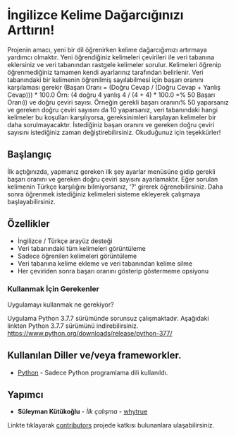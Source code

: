 # İngilizce Kelime Dağarcığınızı Arttırın!

Projenin amacı, yeni bir dil öğrenirken kelime dağarcığımızı artırmaya yardımcı olmaktır. Yeni öğrendiğiniz kelimeleri çevirileri ile veri tabanına eklersiniz ve veri tabanından rastgele kelimeler sorulur. Kelimeleri öğrenip öğrenmediğiniz tamamen kendi ayarlarınız tarafından belirlenir. Veri tabanındaki bir kelimenin öğrenilmiş sayılabilmesi için başarı oranını karşılaması gerekir (Başarı Oranı = (Doğru Cevap / (Doğru Cevap + Yanlış Cevap))) * 100.0 Örn: (4 doğru 4 yanlış 4 / (4 + 4) * 100.0 =% 50 Başarı Oranı)) ve doğru çeviri sayısı. Örneğin gerekli başarı oranını% 50 yaparsanız ve gereken doğru çeviri sayısını da 10 yaparsanız, veri tabanındaki hangi kelimeler bu koşulları karşılıyorsa, gereksinimleri karşılayan kelimeler bir daha sorulmayacaktır. İstediğiniz başarı oranını ve gereken doğru çeviri sayısını istediğiniz zaman değiştirebilirsiniz. Okuduğunuz için teşekkürler!

## Başlangıç

İlk açtığınızda, yapmanız gereken ilk şey ayarlar menüsüne gidip gerekli başarı oranını ve gereken doğru çeviri sayısını ayarlamaktır. 
Eğer sorulan kelimenin Türkçe karşılığını bilmiyorsanız, '?' girerek öğrenebilirsiniz.
Daha sonra öğrenmek istediğiniz kelimeleri sisteme ekleyerek çalışmaya başlayabilirsiniz.

## Özellikler

- İngilizce / Türkçe arayüz desteği
- Veri tabanındaki tüm kelimeleri görüntüleme
- Sadece öğrenilen kelimeleri görüntüleme
- Veri tabanına kelime ekleme ve veri tabanından kelime silme
- Her çeviriden sonra başarı oranını gösterip göstermeme opsiyonu


### Kullanmak İçin Gerekenler

Uygulamayı kullanmak ne gerekiyor?

Uygulama Python 3.7.7 sürümünde sorunsuz çalışmaktadır. Aşağıdaki linkten Python 3.7.7 sürümünü indirebilirsiniz.
https://www.python.org/downloads/release/python-377/



## Kullanılan Diller ve/veya frameworkler.

* [Python](https://www.python.org/) - Sadece Python programlama dili kullanıldı.


## Yapımcı

* **Süleyman Kütükoğlu** - *İlk çalışma* - [whytrue](https://github.com/whytrue)

Linkte tıklayarak [contributors](https://github.com/whytrue/increase-your-vocabulary/contributors) projede katkısı bulunanlara ulaşabilirsiniz.
